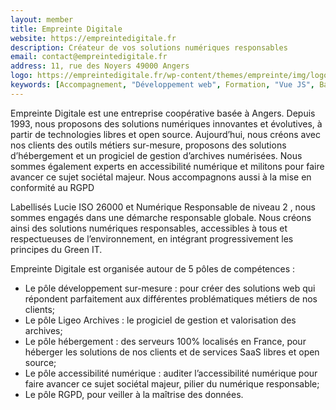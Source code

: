 ```yaml
---
layout: member
title: Empreinte Digitale
website: https://empreintedigitale.fr
description: Créateur de vos solutions numériques responsables
email: contact@empreintedigitale.fr
address: 11, rue des Noyers 49000 Angers
logo: https://empreintedigitale.fr/wp-content/themes/empreinte/img/logo-with-baseline-white.svg
keywords: [Accompagnement, "Développement web", Formation, "Vue JS", Backbone, JQuery, Symfony, Hébergement, Infogérance, "Transformation digitale", RGPD, "Accessibilité numérique"]
---
```

Empreinte Digitale est une entreprise coopérative basée à Angers. Depuis 1993, nous proposons des solutions numériques innovantes et évolutives, à partir de technologies libres et open source. Aujourd’hui, nous créons avec nos clients des outils métiers sur-mesure, proposons des solutions d’hébergement et un progiciel de gestion d’archives numérisées. Nous sommes également experts en accessibilité numérique et militons pour faire avancer ce sujet sociétal majeur. Nous accompagnons aussi à la mise en conformité au RGPD

Labellisés Lucie ISO 26000 et Numérique Responsable de niveau 2 , nous sommes engagés dans une démarche responsable globale. Nous créons ainsi des solutions numériques responsables, accessibles à tous et respectueuses de l’environnement, en intégrant progressivement les principes du Green IT.

Empreinte Digitale est organisée autour de 5 pôles de compétences :
- Le pôle développement sur-mesure : pour créer des solutions web qui répondent parfaitement aux différentes problématiques métiers de nos clients;
- Le pôle Ligeo Archives : le progiciel de gestion et valorisation des archives;
- Le pôle hébergement : des serveurs 100% localisés en France, pour héberger les solutions de nos clients et de services SaaS libres et open source;
- Le pôle accessibilité numérique : auditer l’accessibilité numérique pour faire avancer ce sujet sociétal majeur, pilier du numérique responsable;
- Le pôle RGPD, pour veiller à la maîtrise des données.
